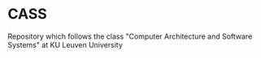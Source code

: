 # CASS

Repository which follows the class "Computer Architecture and Software Systems" at KU Leuven University
